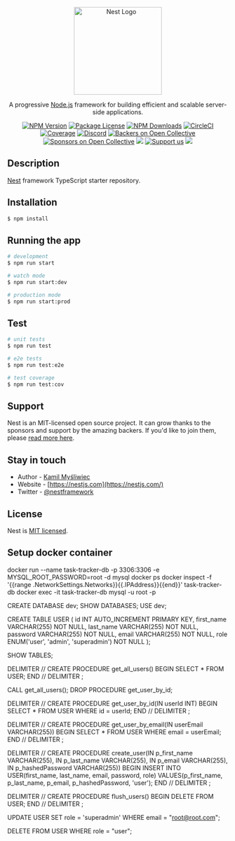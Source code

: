 <p align="center">
  <a href="http://nestjs.com/" target="blank"><img src="https://nestjs.com/img/logo-small.svg" width="200" alt="Nest Logo" /></a>
</p>

[circleci-image]: https://img.shields.io/circleci/build/github/nestjs/nest/master?token=abc123def456
[circleci-url]: https://circleci.com/gh/nestjs/nest

  <p align="center">A progressive <a href="http://nodejs.org" target="_blank">Node.js</a> framework for building efficient and scalable server-side applications.</p>
    <p align="center">
<a href="https://www.npmjs.com/~nestjscore" target="_blank"><img src="https://img.shields.io/npm/v/@nestjs/core.svg" alt="NPM Version" /></a>
<a href="https://www.npmjs.com/~nestjscore" target="_blank"><img src="https://img.shields.io/npm/l/@nestjs/core.svg" alt="Package License" /></a>
<a href="https://www.npmjs.com/~nestjscore" target="_blank"><img src="https://img.shields.io/npm/dm/@nestjs/common.svg" alt="NPM Downloads" /></a>
<a href="https://circleci.com/gh/nestjs/nest" target="_blank"><img src="https://img.shields.io/circleci/build/github/nestjs/nest/master" alt="CircleCI" /></a>
<a href="https://coveralls.io/github/nestjs/nest?branch=master" target="_blank"><img src="https://coveralls.io/repos/github/nestjs/nest/badge.svg?branch=master#9" alt="Coverage" /></a>
<a href="https://discord.gg/G7Qnnhy" target="_blank"><img src="https://img.shields.io/badge/discord-online-brightgreen.svg" alt="Discord"/></a>
<a href="https://opencollective.com/nest#backer" target="_blank"><img src="https://opencollective.com/nest/backers/badge.svg" alt="Backers on Open Collective" /></a>
<a href="https://opencollective.com/nest#sponsor" target="_blank"><img src="https://opencollective.com/nest/sponsors/badge.svg" alt="Sponsors on Open Collective" /></a>
  <a href="https://paypal.me/kamilmysliwiec" target="_blank"><img src="https://img.shields.io/badge/Donate-PayPal-ff3f59.svg"/></a>
    <a href="https://opencollective.com/nest#sponsor"  target="_blank"><img src="https://img.shields.io/badge/Support%20us-Open%20Collective-41B883.svg" alt="Support us"></a>
  <a href="https://twitter.com/nestframework" target="_blank"><img src="https://img.shields.io/twitter/follow/nestframework.svg?style=social&label=Follow"></a>
</p>
  <!--[![Backers on Open Collective](https://opencollective.com/nest/backers/badge.svg)](https://opencollective.com/nest#backer)
  [![Sponsors on Open Collective](https://opencollective.com/nest/sponsors/badge.svg)](https://opencollective.com/nest#sponsor)-->

## Description

[Nest](https://github.com/nestjs/nest) framework TypeScript starter repository.

## Installation

```bash
$ npm install
```

## Running the app

```bash
# development
$ npm run start

# watch mode
$ npm run start:dev

# production mode
$ npm run start:prod
```

## Test

```bash
# unit tests
$ npm run test

# e2e tests
$ npm run test:e2e

# test coverage
$ npm run test:cov
```

## Support

Nest is an MIT-licensed open source project. It can grow thanks to the sponsors and support by the amazing backers. If you'd like to join them, please [read more here](https://docs.nestjs.com/support).

## Stay in touch

- Author - [Kamil Myśliwiec](https://kamilmysliwiec.com)
- Website - [https://nestjs.com](https://nestjs.com/)
- Twitter - [@nestframework](https://twitter.com/nestframework)

## License

Nest is [MIT licensed](LICENSE).


## Setup docker container

docker run --name task-tracker-db -p 3306:3306 -e MYSQL_ROOT_PASSWORD=root -d mysql
docker ps
docker inspect -f '{{range .NetworkSettings.Networks}}{{.IPAddress}}{{end}}' task-tracker-db
docker exec -it task-tracker-db mysql -u root -p

CREATE DATABASE dev;
SHOW DATABASES;
USE dev;

CREATE TABLE USER (
    id INT AUTO_INCREMENT PRIMARY KEY,
    first_name VARCHAR(255) NOT NULL,
    last_name VARCHAR(255) NOT NULL,
    password VARCHAR(255) NOT NULL,
    email VARCHAR(255) NOT NULL,
    role ENUM('user', 'admin', 'superadmin') NOT NULL
);

SHOW TABLES;

DELIMITER //
CREATE PROCEDURE get_all_users()
BEGIN
    SELECT * FROM USER;
END //
DELIMITER ;

CALL get_all_users();
DROP PROCEDURE get_user_by_id;

DELIMITER //
CREATE PROCEDURE get_user_by_id(IN userId INT)
BEGIN
  SELECT * FROM USER WHERE id = userId;
END //
DELIMITER ;

DELIMITER //
CREATE PROCEDURE get_user_by_email(IN userEmail VARCHAR(255))
BEGIN
  SELECT * FROM USER WHERE email = userEmail;
END //
DELIMITER ;

DELIMITER //
CREATE PROCEDURE create_user(IN p_first_name VARCHAR(255), IN p_last_name VARCHAR(255), IN p_email VARCHAR(255), IN p_hashedPassword VARCHAR(255))
BEGIN
  INSERT INTO USER(first_name, last_name, email, password, role)
  VALUES(p_first_name, p_last_name, p_email, p_hashedPassword, 'user');
END //
DELIMITER ;

DELIMITER //
CREATE PROCEDURE flush_users()
BEGIN
    DELETE FROM USER;
END //
DELIMITER ;

UPDATE USER
SET role = 'superadmin'
WHERE email = "root@root.com";

DELETE FROM USER
WHERE role = "user";
